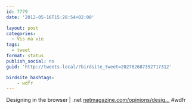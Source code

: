 ```yaml
---
id: 7779
date: '2012-05-16T15:28:54+02:00'

layout: post
categories:
  - Vis ma vie
tags:
  - tweet
format: status
publish_social: no
guid: 'http://tweets.local/?birdsite_tweet=202782687352717312'

birdsite_hashtags:
    - wdfr
---
```


Designing in the browser | .net [netmagazine.com/opinions/desig…](http://www.netmagazine.com/opinions/designing-browser) #wdfr